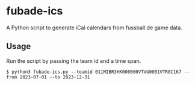# fubade-ics
A Python script to generate iCal calendars from fussball.de game data.

## Usage

Run the script by passing the team id and a time span.

`$ python3 fubade-ics.py --teamid 011MIBR3HK000000VTVG0001VTR8C1K7 --from 2023-07-01 --to 2023-12-31`
